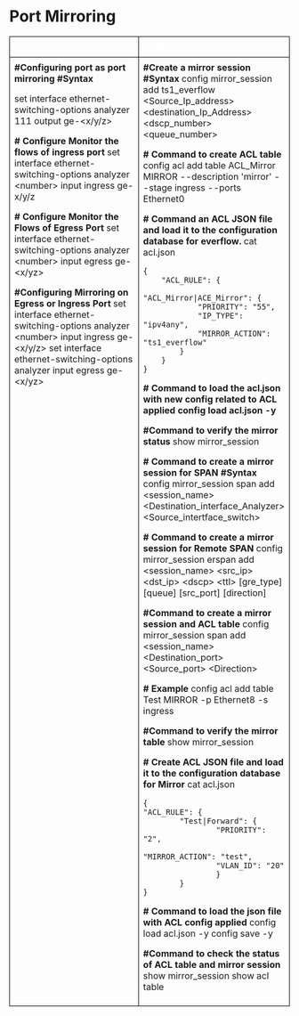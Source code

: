  # Port Mirroring

 <style>
  table {
    border-collapse: collapse;
    table-layout: fixed;
    width: 100%;
  }

  th, td {
    border: 1px solid black;
    padding: 8px;
    text-align: left;
    vertical-align: top;
    word-wrap: break-word;
    width: 50%; 
  }

  th {
    color: white;
    background-color: ;
  }
</style>

<table>
 <tr>
   <th>PICOS</th>
   <th>SONiC</th>
 </tr>
 <tr>
  <tr>
  <td>
<b>#Configuring port as port mirroring</b>
<b>#Syntax </b>

set interface ethernet-switching-options analyzer 111 output ge-&lt;x/y/z>

<b># Configure Monitor the flows of ingress port</b>
set interface ethernet-switching-options analyzer &lt;number> input ingress ge-x/y/z

<b># Configure Monitor the Flows of Egress Port</b>
set interface ethernet-switching-options analyzer &lt;number> input egress ge-&lt;x/yz>


<b>#Configuring Mirroring on Egress or Ingress Port</b>
 set interface ethernet-switching-options analyzer &lt;number> input ingress ge-&lt;x/y/z>
 set interface ethernet-switching-options analyzer <number> input egress ge-<x/yz>

  </td>
  <td>
<b>#Create a mirror session</b>
<b>#Syntax</b>
config mirror_session add ts1_everflow &lt;Source_Ip_address> 
&lt;destination_Ip_Address>  &lt;dscp_number> &lt;queue_number>


<b># Command to create  ACL table</b>
 config acl add table ACL_Mirror MIRROR --description 'mirror' --stage ingress --ports Ethernet0

<b># Command  an ACL JSON file and load it to the configuration database for everflow.</b>
cat acl.json
```
{
    "ACL_RULE": {
        "ACL_Mirror|ACE_Mirror": {
            "PRIORITY": "55",
            "IP_TYPE": "ipv4any",
            "MIRROR_ACTION": "ts1_everflow"
        }
    }
}
```
<b># Command to load the acl.json with new config related to ACL applied 
config load acl.json -y</b>

<b>#Command to verify  the mirror status</b>
 show mirror_session

<b># Command to create  a mirror session for SPAN</b>
<b>#Syntax</b>
config mirror_session span add &lt;session_name> &lt;Destination_interface_Analyzer> &lt;Source_intertface_switch>


<b># Command to create a mirror session for Remote SPAN</b>
config mirror_session erspan add &lt;session_name> &lt;src_ip> &lt;dst_ip> &lt;dscp> &lt;ttl> [gre_type] [queue] [src_port] [direction]

<b>#Command to create  a mirror session and  ACL table</b>
config mirror_session span add &lt;session_name>  &lt;Destination_port> &lt;Source_port> &lt;Direction>

<b># Example</b> 
config acl add  table Test MIRROR -p Ethernet8 -s ingress

<b>#Command to verify  the mirror table</b>
show mirror_session

<b># Create ACL JSON file and load it to the configuration database for Mirror</b>
cat acl.json
```
{
"ACL_RULE": {
        "Test|Forward": {
                "PRIORITY": "2",
                "MIRROR_ACTION": "test",
                "VLAN_ID": "20"
                }
        }
}
```
<b># Command to load the json file with ACL config applied</b> 
config load acl.json -y 
config  save -y

<b>#Command to check  the status of ACL table and mirror session</b> 
show mirror_session
show acl table

  </td>
  </tr>
</table>